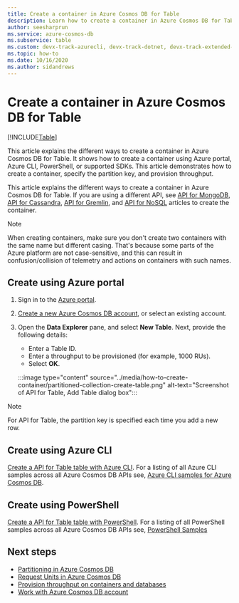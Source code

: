 ```yaml
---
title: Create a container in Azure Cosmos DB for Table
description: Learn how to create a container in Azure Cosmos DB for Table by using Azure portal, .NET, Java, Python, Node.js, and other SDKs.
author: seesharprun
ms.service: azure-cosmos-db
ms.subservice: table
ms.custom: devx-track-azurecli, devx-track-dotnet, devx-track-extended-java, devx-track-python
ms.topic: how-to
ms.date: 10/16/2020
ms.author: sidandrews
---
```


# Create a container in Azure Cosmos DB for Table
[!INCLUDE[Table](../includes/appliesto-table.md)]

This article explains the different ways to create a container in Azure Cosmos DB for Table. It shows how to create a container using Azure portal, Azure CLI, PowerShell, or supported SDKs. This article demonstrates how to create a container, specify the partition key, and provision throughput.

This article explains the different ways to create a container in Azure Cosmos DB for Table. If you are using a different API, see [API for MongoDB](../mongodb/how-to-create-container.md), [API for Cassandra](../cassandra/how-to-create-container.md), [API for Gremlin](../gremlin/how-to-create-container.md), and [API for NoSQL](../how-to-create-container.md) articles to create the container.

> [!NOTE]
> When creating containers, make sure you don't create two containers with the same name but different casing. That's because some parts of the Azure platform are not case-sensitive, and this can result in confusion/collision of telemetry and actions on containers with such names.

## <a id="portal-table"></a>Create using Azure portal

1. Sign in to the [Azure portal](https://portal.azure.com/).

1. [Create a new Azure Cosmos DB account](../how-to-manage-database-account.yml), or select an existing account.

1. Open the **Data Explorer** pane, and select **New Table**. Next, provide the following details:

   * Enter a Table ID.
   * Enter a throughput to be provisioned (for example, 1000 RUs).
   * Select **OK**.

    :::image type="content" source="../media/how-to-create-container/partitioned-collection-create-table.png" alt-text="Screenshot of API for Table, Add Table dialog box":::

> [!Note]
> For API for Table, the partition key is specified each time you add a new row.

## <a id="cli-mongodb"></a>Create using Azure CLI

[Create a API for Table table with Azure CLI](../scripts/cli/table/create.md). For a listing of all Azure CLI samples across all Azure Cosmos DB APIs see, [Azure CLI samples for Azure Cosmos DB](cli-samples.md).

## Create using PowerShell

[Create a API for Table table with PowerShell](../scripts/powershell/table/create.md). For a listing of all PowerShell samples across all Azure Cosmos DB APIs see, [PowerShell Samples](powershell-samples.md)

## Next steps

* [Partitioning in Azure Cosmos DB](../partitioning-overview.md)
* [Request Units in Azure Cosmos DB](../request-units.md)
* [Provision throughput on containers and databases](../set-throughput.md)
* [Work with Azure Cosmos DB account](../resource-model.md)
